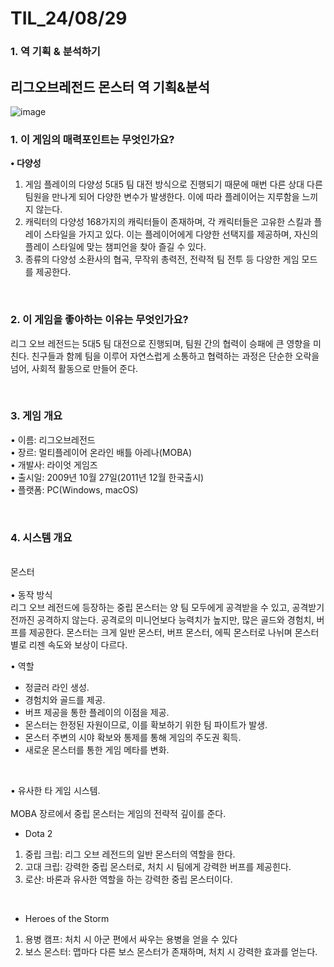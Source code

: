 # TIL_24/08/29

### 1. 역 기획 & 분석하기

## 리그오브레전드 몬스터 역 기획&분석
![image](https://github.com/user-attachments/assets/42bf13dc-eb74-4d85-b86e-941bcb4748a2)

### 1.	이 게임의 매력포인트는 무엇인가요?
**•	다양성**
1) 게임 플레이의 다양성
5대5 팀 대전 방식으로 진행되기 때문에 매번 다른 상대 다른 팀원을 만나게 되어 다양한 변수가 발생한다. 이에 따라 플레이어는 지루함을 느끼지 않는다.
2) 캐릭터의 다양성
168가지의 캐릭터들이 존재하며, 각 캐릭터들은 고유한 스킬과 플레이 스타일을 가지고 있다. 이는 플레이어에게 다양한 선택지를 제공하며, 자신의 플레이 스타일에 맞는 챔피언을 찾아 즐길 수 있다.
3) 종류의 다양성
소환사의 협곡, 무작위 총력전, 전략적 팀 전투 등 다양한 게임 모드를 제공한다.

<br>

### 2.	이 게임을 좋아하는 이유는 무엇인가요?
리그 오브 레전드는 5대5 팀 대전으로 진행되며, 팀원 간의 협력이 승패에 큰 영향을 미친다. 친구들과 함께 팀을 이루어 자연스럽게 소통하고 협력하는 과정은 단순한 오락을 넘어, 사회적 활동으로 만들어 준다.

<br>

### 3.	게임 개요
•	이름: 리그오브레전드<br>
•	장르: 멀티플레이어 온라인 배틀 아레나(MOBA)<br>
•	개발사: 라이엇 게임즈<br>
•	출시일: 2009년 10월 27일(2011년 12월 한국출시)<br>
•	플랫폼: PC(Windows, macOS)

<br>

### 4.	시스템 개요

<br>몬스터<br><br>
•	동작 방식<br>
리그 오브 레전드에 등장하는 중립 몬스터는 양 팀 모두에게 공격받을 수 있고, 공격받기 전까진 공격하지 않는다. 공격로의 미니언보다 능력치가 높지만, 많은 골드와 경험치, 버프를 제공한다.
몬스터는 크게 일반 몬스터, 버프 몬스터, 에픽 몬스터로 나뉘며 몬스터 별로 리젠 속도와 보상이 다르다.<br>

•	역할
- 정글러 라인 생성.<br>
 - 경험치와 골드를 제공.<br>
 - 버프 제공을 통한 플레이의 이점을 제공.<br>
 - 몬스터는 한정된 자원이므로, 이를 확보하기 위한 팀 파이트가 발생.<br>
 - 몬스터 주변의 시야 확보와 통제를 통해 게임의 주도권 획득.<br>
 - 새로운 몬스터를 통한 게임 메타를 변화.<br>

<br>

•	유사한 타 게임 시스템.<br><br>
MOBA 장르에서 중립 몬스터는 게임의 전략적 깊이를 준다.

- Dota 2
1.	중립 크립: 리그 오브 레전드의 일반 몬스터의 역할을 한다.
2.	고대 크립: 강력한 중립 몬스터로, 처치 시 팀에게 강력한 버프를 제공힌다.
3.	로샨: 바론과 유사한 역할을 하는 강력한 중립 몬스터이다.

<br>

- Heroes of the Storm
1.	용병 캠프: 처치 시 아군 편에서 싸우는 용병을 얻을 수 있다
2.	보스 몬스터: 맵마다 다른 보스 몬스터가 존재하며, 처치 시 강력한 효과를 얻는다.

